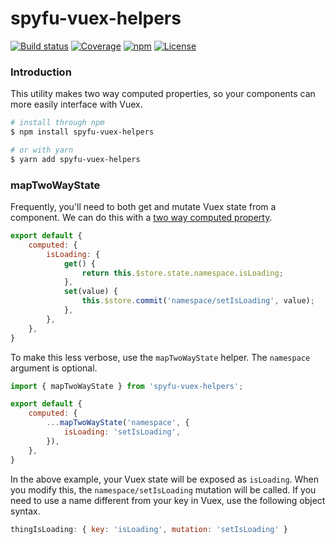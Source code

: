 # spyfu-vuex-helpers

[![Build status](https://img.shields.io/circleci/project/github/spyfu/spyfu-vuex-helpers.svg)](https://circleci.com/gh/spyfu/spyfu-vuex-helpers)
[![Coverage](https://img.shields.io/codecov/c/token/ZnYz3FuhI5/github/spyfu/spyfu-vuex-helpers.svg)](https://codecov.io/gh/spyfu/spyfu-vuex-helpers)
[![npm](https://img.shields.io/npm/v/spyfu-vuex-helpers.svg)](https://www.npmjs.com/package/spyfu-vuex-helpers)
[![License](https://img.shields.io/badge/license-MIT-blue.svg)](https://github.com/spyfu/spyfu-vuex-helpers/blob/master/LICENSE)

<a name="introduction"></a>
### Introduction

This utility makes two way computed properties, so your components can more easily interface with Vuex.

```bash
# install through npm
$ npm install spyfu-vuex-helpers

# or with yarn
$ yarn add spyfu-vuex-helpers
```

<a name="map-two-way-state"></a>
### mapTwoWayState

Frequently, you'll need to both get and mutate Vuex state from a component. We can do this with a [two way computed property](https://vuejs.org/v2/guide/computed.html#Computed-Setter).

```js
export default {
    computed: {
        isLoading: {
            get() {
                return this.$store.state.namespace.isLoading;
            },
            set(value) {
                this.$store.commit('namespace/setIsLoading', value);
            },
        },
    },
}
```

To make this less verbose, use the `mapTwoWayState` helper. The `namespace` argument is optional.

```js
import { mapTwoWayState } from 'spyfu-vuex-helpers';

export default {
    computed: {
        ...mapTwoWayState('namespace', {
            isLoading: 'setIsLoading',
        }),
    },
}
```

In the above example, your Vuex state will be exposed as `isLoading`. When you modify this, the `namespace/setIsLoading` mutation will be called. If you need to use a name different from your key in Vuex, use the following object syntax.

```js
thingIsLoading: { key: 'isLoading', mutation: 'setIsLoading' }
```
